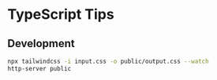 # TypeScript Tips

## Development

```bash
npx tailwindcss -i input.css -o public/output.css --watch
http-server public
```
